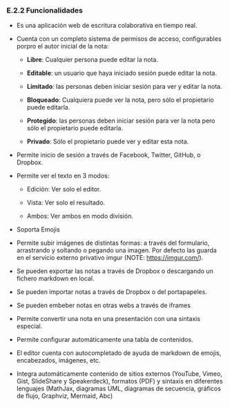 ### E.2.2 Funcionalidades 

* Es una aplicación web de escritura colaborativa en tiempo real. 

* Cuenta con un completo sistema de permisos de acceso, configurables porpro el autor inicial de la nota:

    * **Libre**: Cualquier persona puede editar la nota.

    * **Editable**: un usuario que haya iniciado sesión puede editar la nota.

    * **Limitado**: las personas deben iniciar sesión para ver y editar la nota.

    * **Bloqueado**: Cualquiera puede ver la nota, pero sólo el propietario puede editarla.

    * **Protegido**: las personas deben iniciar sesión para ver la nota pero sólo el propietario puede editarla.

    * **Privado**: Sólo el propietario puede ver y editar esta nota.

* Permite inicio de sesión a través de Facebook, Twitter, GitHub, o Dropbox.

* Permite ver el texto en 3 modos:

    * Edición: Ver solo el editor.

    * Vista: Ver solo el resultado.

    * Ambos: Ver ambos en modo división.

* Soporta Emojis

* Permite subir imágenes de distintas formas: a través del formulario, arrastrando y soltando o pegando una imagen. Por defecto las guarda en el servicio externo privativo imgur (NOTE:  https://imgur.com/).

* Se pueden exportar las notas a través de Dropbox o descargando un fichero markdown en local.

* Se pueden importar notas a través de Dropbox o del portapapeles.

* Se pueden embeber notas en otras webs a través de iframes

* Permite convertir una nota en una presentación con una sintaxis especial.

* Permite configurar automáticamente una tabla de contenidos.

* El editor cuenta con autocompletado de ayuda de markdown de emojis, encabezados, imágenes, etc.

* Integra automáticamente contenido de sitios externos (YouTube, Vimeo, Gist, SlideShare y Speakerdeck), formatos (PDF) y sintaxis en diferentes lenguajes (MathJax, diagramas UML, diagramas de secuencia, gráficos de flujo, Graphviz, Mermaid, Abc) 


